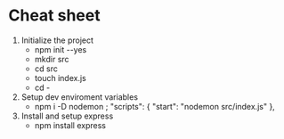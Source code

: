 # Cheat sheet

1. Initialize the project
   * npm init --yes
   * mkdir src
   * cd src
   * touch index.js
   * cd -
2. Setup dev enviroment variables
   * npm i -D nodemon ; 
     "scripts": {
     "start": "nodemon src/index.js"
     },
3. Install and setup express
   * npm install express